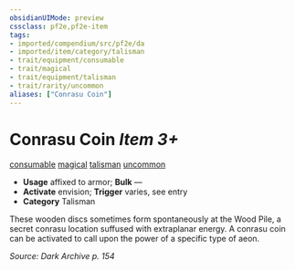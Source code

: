 ```yaml
---
obsidianUIMode: preview
cssclass: pf2e,pf2e-item
tags:
- imported/compendium/src/pf2e/da
- imported/item/category/talisman
- trait/equipment/consumable
- trait/magical
- trait/equipment/talisman
- trait/rarity/uncommon
aliases: ["Conrasu Coin"]
---
```

# Conrasu Coin *Item 3+*  
[consumable](consumable.md)  [magical](magical.md)  [talisman](talisman.md)  [uncommon](uncommon.md)  

- **Usage** affixed to armor; **Bulk** —
- **Activate** envision; **Trigger** varies, see entry
- **Category** Talisman

These wooden discs sometimes form spontaneously at the Wood Pile, a secret conrasu location suffused with extraplanar energy. A conrasu coin can be activated to call upon the power of a specific type of aeon.

*Source: Dark Archive p. 154*